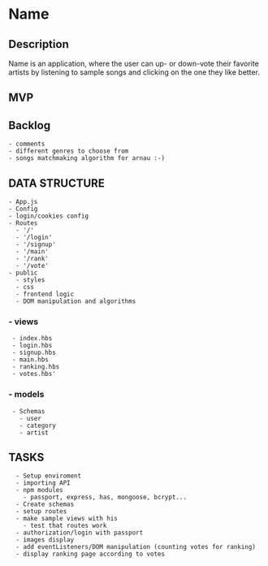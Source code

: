 # Name

## Description
Name is an application, where the user can up- or down-vote their favorite artists by listening to sample songs and clicking on the one they like better.

## MVP

## Backlog
    - comments
    - different genres to choose from
    - songs matchmaking algorithm for arnau :-) 

## DATA STRUCTURE
    - App.js
    - Config
    - login/cookies config
    - Routes
      - '/' 
      - '/login'
      - '/signup' 
      - '/main'
      - '/rank' 
      - '/vote'
    - public
      - styles
      - css
      - frontend logic
      - DOM manipulation and algorithms
### - views
     - index.hbs 
     - login.hbs
     - signup.hbs 
     - main.hbs
     - ranking.hbs 
     - votes.hbs'
###  - models
     - Schemas
       - user
       - category
       - artist  
 
## TASKS
      - Setup enviroment 
      - importing API
      - npm modules
        - passport, express, has, mongoose, bcrypt...
      - Create schemas 
      - setup routes
      - make sample views with his
        - test that routes work
      - authorization/login with passport
      - images display 
      - add eventListeners/DOM manipulation (counting votes for ranking)
      - display ranking page according to votes
